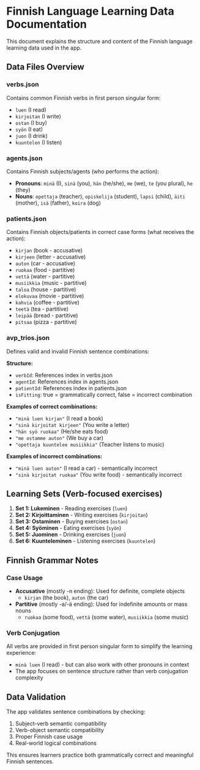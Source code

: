 # Finnish Language Learning Data Documentation

This document explains the structure and content of the Finnish language learning data used in the app.

## Data Files Overview

### verbs.json
Contains common Finnish verbs in first person singular form:
- `luen` (I read)
- `kirjoitan` (I write)
- `ostan` (I buy)
- `syön` (I eat)
- `juon` (I drink)
- `kuuntelen` (I listen)

### agents.json
Contains Finnish subjects/agents (who performs the action):
- **Pronouns**: `minä` (I), `sinä` (you), `hän` (he/she), `me` (we), `te` (you plural), `he` (they)
- **Nouns**: `opettaja` (teacher), `opiskelija` (student), `lapsi` (child), `äiti` (mother), `isä` (father), `koira` (dog)

### patients.json
Contains Finnish objects/patients in correct case forms (what receives the action):
- `kirjan` (book - accusative)
- `kirjeen` (letter - accusative)
- `auton` (car - accusative)
- `ruokaa` (food - partitive)
- `vettä` (water - partitive)
- `musiikkia` (music - partitive)
- `taloa` (house - partitive)
- `elokuvaa` (movie - partitive)
- `kahvia` (coffee - partitive)
- `teetä` (tea - partitive)
- `leipää` (bread - partitive)
- `pitsaa` (pizza - partitive)

### avp_trios.json
Defines valid and invalid Finnish sentence combinations:

**Structure:**
- `verbId`: References index in verbs.json
- `agentId`: References index in agents.json
- `patientId`: References index in patients.json
- `isFitting`: true = grammatically correct, false = incorrect combination

**Examples of correct combinations:**
- `"minä luen kirjan"` (I read a book)
- `"sinä kirjoitat kirjeen"` (You write a letter)
- `"hän syö ruokaa"` (He/she eats food)
- `"me ostamme auton"` (We buy a car)
- `"opettaja kuuntelee musiikkia"` (Teacher listens to music)

**Examples of incorrect combinations:**
- `"minä luen auton"` (I read a car) - semantically incorrect
- `"sinä kirjoitat ruokaa"` (You write food) - semantically incorrect

## Learning Sets (Verb-focused exercises)

1. **Set 1: Lukeminen** - Reading exercises (`luen`)
2. **Set 2: Kirjoittaminen** - Writing exercises (`kirjoitan`)
3. **Set 3: Ostaminen** - Buying exercises (`ostan`)
4. **Set 4: Syöminen** - Eating exercises (`syön`)
5. **Set 5: Juominen** - Drinking exercises (`juon`)
6. **Set 6: Kuunteleminen** - Listening exercises (`kuuntelen`)

## Finnish Grammar Notes

### Case Usage
- **Accusative** (mostly -n ending): Used for definite, complete objects
  - `kirjan` (the book), `auton` (the car)
- **Partitive** (mostly -a/-ä ending): Used for indefinite amounts or mass nouns
  - `ruokaa` (some food), `vettä` (some water), `musiikkia` (some music)

### Verb Conjugation
All verbs are provided in first person singular form to simplify the learning experience:
- `minä luen` (I read) - but can also work with other pronouns in context
- The app focuses on sentence structure rather than verb conjugation complexity

## Data Validation

The app validates sentence combinations by checking:
1. Subject-verb semantic compatibility
2. Verb-object semantic compatibility  
3. Proper Finnish case usage
4. Real-world logical combinations

This ensures learners practice both grammatically correct and meaningful Finnish sentences.